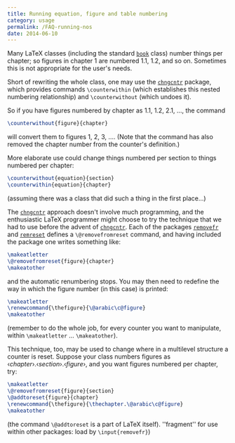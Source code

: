 ```yaml
---
title: Running equation, figure and table numbering
category: usage
permalink: /FAQ-running-nos
date: 2014-06-10
---
```


Many LaTeX classes (including the standard [`book`](https://ctan.org/pkg/book) class)
number things per chapter; so figures in chapter 1 are numbered 1.1,
1.2, and so on.  Sometimes this is not appropriate for the user's
needs.

Short of rewriting the whole class, one may use the [`chngcntr`](https://ctan.org/pkg/chngcntr)
package, which provides commands `\counterwithin` (which
establishes this nested numbering relationship) and
`\counterwithout` (which undoes it).

So if you have figures numbered by chapter as 1.1, 1.2, 2.1, &hellip;,
the command 
```latex
\counterwithout{figure}{chapter}
```
will convert them to figures 1, 2, 3, &hellip;.  (Note that the command
has also removed the chapter number from the counter's definition.)

More elaborate use could change things numbered per section to things
numbered per chapter:
```latex
\counterwithout{equation}{section}
\counterwithin{equation}{chapter}
```
(assuming there was a class that did such a thing in the first place...)

The [`chngcntr`](https://ctan.org/pkg/chngcntr) approach doesn't involve much programming, and
the enthusiastic LaTeX programmer might choose to try the technique
that we had to use before the advent of [`chngcntr`](https://ctan.org/pkg/chngcntr).  Each of
the packages [`removefr`](https://ctan.org/pkg/removefr) and [`remreset`](https://ctan.org/pkg/remreset) defines a
`\@removefromreset` command, and having included the package one
writes something like:
```latex
\makeatletter
\@removefromreset{figure}{chapter}
\makeatother
```
and the automatic renumbering stops.  You may then need to redefine the
way in which the figure number (in this case) is printed:
```latex
\makeatletter
\renewcommand{\thefigure}{\@arabic\c@figure}
\makeatother
```
(remember to do the whole job, for every counter you want to
manipulate, within `\makeatletter` &hellip; `\makeatother`).

This technique, too, may be used to change where in a multilevel
structure a counter is reset.  Suppose your class numbers figures as
&lsaquo;_chapter_&rsaquo;.&lsaquo;_section_&rsaquo;.&lsaquo;_figure_&rsaquo;, and you want figures
numbered per chapter, try:
```latex
\makeatletter
\@removefromreset{figure}{section}
\@addtoreset{figure}{chapter}
\renewcommand{\thefigure}{\thechapter.\@arabic\c@figure}
\makeatother
```
(the command `\@addtoreset` is a part of LaTeX itself).
  ''fragment'' for use within other packages: load by
  `\input{removefr}`)

